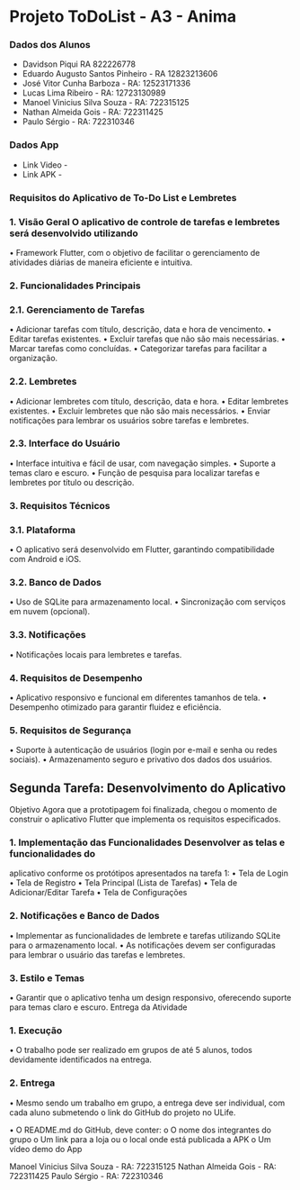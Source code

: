 # Projeto ToDoList - A3 - Anima

### Dados dos Alunos
- Davidson Piqui RA 822226778
- Eduardo Augusto Santos Pinheiro - RA 12823213606
- José Vitor Cunha Barboza - RA: 12523171336
- Lucas Lima Ribeiro - RA: 12723130989
- Manoel Vinicius Silva Souza - RA: 722315125
- Nathan Almeida Gois - RA: 722311425
- Paulo Sérgio - RA: 722310346


### Dados App
- Link Video - 
- Link APK - 


### Requisitos do Aplicativo de To-Do List e Lembretes
 
### 1. Visão Geral O aplicativo de controle de tarefas e lembretes será desenvolvido utilizando
• Framework Flutter, com o objetivo de facilitar o gerenciamento de atividades diárias de
maneira eficiente e intuitiva.
### 2. Funcionalidades Principais
### 2.1. Gerenciamento de Tarefas
• Adicionar tarefas com título, descrição, data e hora de vencimento.
• Editar tarefas existentes.
• Excluir tarefas que não são mais necessárias.
• Marcar tarefas como concluídas.
• Categorizar tarefas para facilitar a organização.
### 2.2. Lembretes
• Adicionar lembretes com título, descrição, data e hora.
• Editar lembretes existentes.
• Excluir lembretes que não são mais necessários.
• Enviar notificações para lembrar os usuários sobre tarefas e lembretes.
### 2.3. Interface do Usuário
• Interface intuitiva e fácil de usar, com navegação simples.
• Suporte a temas claro e escuro.
• Função de pesquisa para localizar tarefas e lembretes por título ou descrição.
### 3. Requisitos Técnicos
### 3.1. Plataforma
• O aplicativo será desenvolvido em Flutter, garantindo compatibilidade com
Android e iOS.
### 3.2. Banco de Dados
• Uso de SQLite para armazenamento local.
• Sincronização com serviços em nuvem (opcional).
### 3.3. Notificações
• Notificações locais para lembretes e tarefas.
### 4. Requisitos de Desempenho
• Aplicativo responsivo e funcional em diferentes tamanhos de tela.
• Desempenho otimizado para garantir fluidez e eficiência.
### 5. Requisitos de Segurança
• Suporte à autenticação de usuários (login por e-mail e senha ou redes sociais).
• Armazenamento seguro e privativo dos dados dos usuários.

## Segunda Tarefa: Desenvolvimento do Aplicativo
Objetivo Agora que a prototipagem foi finalizada, chegou o momento de construir o
aplicativo Flutter que implementa os requisitos especificados.
### 1. Implementação das Funcionalidades Desenvolver as telas e funcionalidades do
aplicativo conforme os protótipos apresentados na tarefa 1:
• Tela de Login
• Tela de Registro
• Tela Principal (Lista de Tarefas)
• Tela de Adicionar/Editar Tarefa
• Tela de Configurações
### 2. Notificações e Banco de Dados
• Implementar as funcionalidades de lembrete e tarefas utilizando SQLite para o
armazenamento local.
• As notificações devem ser configuradas para lembrar o usuário das tarefas e
lembretes.
### 3. Estilo e Temas
• Garantir que o aplicativo tenha um design responsivo, oferecendo suporte para
temas claro e escuro.
Entrega da Atividade
### 1. Execução
• O trabalho pode ser realizado em grupos de até 5 alunos, todos devidamente
identificados na entrega.
### 2. Entrega
• Mesmo sendo um trabalho em grupo, a entrega deve ser individual, com cada
aluno submetendo o link do GitHub do projeto no ULife.

• O README.md do GitHub, deve conter:
o O nome dos integrantes do grupo
o Um link para a loja ou o local onde está publicada a APK
o Um vídeo demo do App



Manoel Vinicius Silva Souza - RA: 722315125
Nathan Almeida Gois - RA: 722311425
Paulo Sérgio - RA: 722310346

